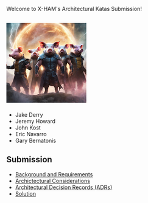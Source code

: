 

Welcome to X-HAM's Architectural Katas Submission!



## ![Team X-Ham](./images/X-Ham.png)
- Jake Derry
- Jeremy Howard
- John Kost
- Eric Navarro
- Gary Bernatonis

## Submission 

- [Background and Requirements](1.Background-and-Requirements/README.md)
- [Archictectural Considerations](2.Architectural-Considerations/README.md)
- [Architectural Decision Records (ADRs)](3.ADRs/README.md)
- [Solution](4.Solution/README.md)
